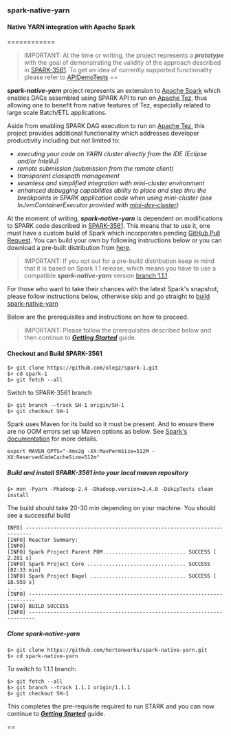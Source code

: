 ### spark-native-yarn 

#### Native YARN integration with Apache Spark
============

> IMPORTANT: At the time or writing, the project represents a **_prototype_** with the goal of demonstrating 
the validity of the approach described in [SPARK-3561](https://issues.apache.org/jira/browse/SPARK-3561). 
To get an idea of currently supported functionality please refer to 
[APIDemoTests](https://github.com/hortonworks/spark-native-yarn/blob/master/src/test/scala/org/apache/spark/tez/APIDemoTests.scala)
==

**_spark-native-yarn_** project represents an extension to [Apache Spark](https://spark.apache.org/) which enables DAGs assembled using SPARK API to run on [Apache Tez](http://tez.apache.org/),
thus allowing one to benefit from native features of Tez, especially related to large scale Batch/ETL applications.

Aside from enabling SPARK DAG execution to run on [Apache Tez](http://tez.apache.org/), this project provides additional functionality which addresses developer productivity including but not limited to:
 * _executing your code on YARN cluster directly from the IDE (Eclipse and/or IntelliJ)_
 * _remote submission (submission from the remote client)_
 * _transparent classpath management_ 
 * _seamless and simplified integration with mini-cluster environment_ 
 * _enhanced debugging capabilities ability to place and step thru the breakpoints in SPARK application code when using mini-cluster (see InJvmContainerExecutor provided with [mini-dev-cluster](https://github.com/hortonworks/mini-dev-cluster))_
 
At the moment of writing, _**spark-native-yarn**_ is dependent on modifications to SPARK code described in [SPARK-3561](https://issues.apache.org/jira/browse/SPARK-3561). 
This means that to use it, one must have a custom build of Spark which incorporates pending [GitHub Pull Request](https://github.com/apache/spark/pull/2849).
You can build your own by following instructions below or you can download a pre-built distribution from [here](jjjj).

> IMPORTANT: If you opt out for a pre-build distribution keep in mind that it is based on Spark 1.1 release, which means you have to use a compatible **_spark-native-yarn_**
version [branch 1.1.1](https://github.com/hortonworks/spark-native-yarn/tree/1.1.1).

For those who want to take their chances with the latest Spark's snapshot, please follow instructions below, otherwise skip and go straight to 
[build spark-native-yarn](https://github.com/hortonworks/spark-native-yarn/tree/1.1.1#clone-spark-native-yarn)


Below are the prerequisites and instructions on how to proceed.

> IMPORTANT: Please follow the prerequisites described below and then continue to [**_Getting Started_**](https://github.com/hortonworks/spark-native-yarn/wiki/Home) guide.

#### Checkout and Build SPARK-3561
```
$> git clone https://github.com/olegz/spark-1.git
$> cd spark-1
$> git fetch --all
```

Switch to SPARK-3561 branch

```
$> git branch --track SH-1 origin/SH-1
$> git checkout SH-1
```
Spark uses Maven for its build so it must be present. And to ensure there are no OOM errors set up Maven options as below. 
See [Spark's documentation](https://spark.apache.org/docs/latest/building-with-maven.html) for more details.

```
export MAVEN_OPTS="-Xmx2g -XX:MaxPermSize=512M -XX:ReservedCodeCacheSize=512m"
```

##### Build and install SPARK-3561 into your local maven repository

```
$> mvn -Pyarn -Phadoop-2.4 -Dhadoop.version=2.4.0 -DskipTests clean install
```
The build should take 20-30 min depending on your machine. You should see a successful build
```
INFO] ------------------------------------------------------------------------
[INFO] Reactor Summary:
[INFO]
[INFO] Spark Project Parent POM .......................... SUCCESS [  2.281 s]
[INFO] Spark Project Core ................................ SUCCESS [02:33 min]
[INFO] Spark Project Bagel ............................... SUCCESS [ 18.959 s]
. . .
[INFO] ------------------------------------------------------------------------
[INFO] BUILD SUCCESS
[INFO] ------------------------------------------------------------------------
```

##### Clone spark-native-yarn

```
$> git clone https://github.com/hortonworks/spark-native-yarn.git
$> cd spark-native-yarn
```

To switch to 1.1.1 branch:

```
$> git fetch --all
$> git branch --track 1.1.1 origin/1.1.1
$> git checkout SH-1
```

This completes the pre-requisite required to run STARK and you can now 
continue to [**_Getting Started_**](https://github.com/hortonworks/spark-native-yarn/wiki/Home) guide.

==



